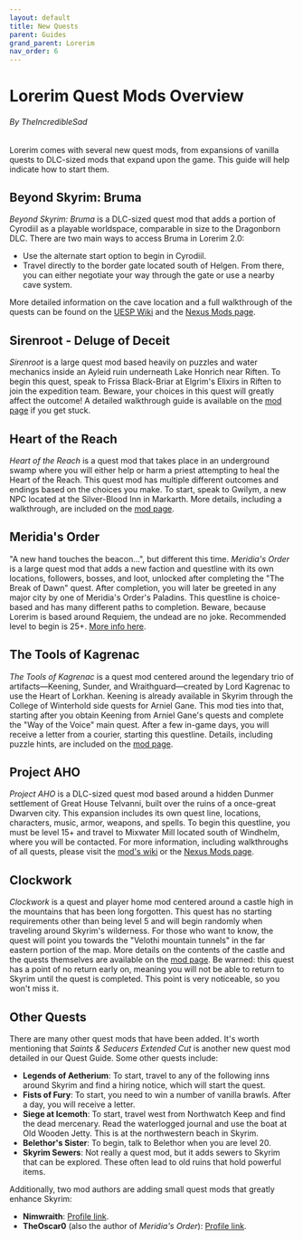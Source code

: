 ```yaml
---
layout: default
title: New Quests
parent: Guides
grand_parent: Lorerim
nav_order: 6
---
```

# Lorerim Quest Mods Overview
###### By TheIncredibleSad

Lorerim comes with several new quest mods, from expansions of vanilla quests to DLC-sized mods that expand upon the game. This guide will help indicate how to start them.

## Beyond Skyrim: Bruma

*Beyond Skyrim: Bruma* is a DLC-sized quest mod that adds a portion of Cyrodiil as a playable worldspace, comparable in size to the Dragonborn DLC. There are two main ways to access Bruma in Lorerim 2.0:

- Use the alternate start option to begin in Cyrodiil.
- Travel directly to the border gate located south of Helgen. From there, you can either negotiate your way through the gate or use a nearby cave system.

More detailed information on the cave location and a full walkthrough of the quests can be found on the [UESP Wiki](https://en.uesp.net/wiki/Beyond_Skyrim:Cyrodiil/Welcome_to_Cyrodiil) and the [Nexus Mods page](https://www.nexusmods.com/skyrimspecialedition/mods/10917/?tab=description).

## Sirenroot - Deluge of Deceit

*Sirenroot* is a large quest mod based heavily on puzzles and water mechanics inside an Ayleid ruin underneath Lake Honrich near Riften. To begin this quest, speak to Frissa Black-Briar at Elgrim's Elixirs in Riften to join the expedition team. Beware, your choices in this quest will greatly affect the outcome! A detailed walkthrough guide is available on the [mod page](https://www.nexusmods.com/skyrimspecialedition/mods/70917) if you get stuck.

## Heart of the Reach

*Heart of the Reach* is a quest mod that takes place in an underground swamp where you will either help or harm a priest attempting to heal the Heart of the Reach. This quest mod has multiple different outcomes and endings based on the choices you make. To start, speak to Gwilym, a new NPC located at the Silver-Blood Inn in Markarth. More details, including a walkthrough, are included on the [mod page](https://www.nexusmods.com/skyrimspecialedition/mods/76494).

## Meridia's Order

"A new hand touches the beacon...", but different this time. *Meridia's Order* is a large quest mod that adds a new faction and questline with its own locations, followers, bosses, and loot, unlocked after completing the "The Break of Dawn" quest. After completion, you will later be greeted in any major city by one of Meridia's Order's Paladins. This questline is choice-based and has many different paths to completion. Beware, because Lorerim is based around Requiem, the undead are no joke. Recommended level to begin is 25+. [More info here](https://www.nexusmods.com/skyrimspecialedition/mods/102584).

## The Tools of Kagrenac

*The Tools of Kagrenac* is a quest mod centered around the legendary trio of artifacts—Keening, Sunder, and Wraithguard—created by Lord Kagrenac to use the Heart of Lorkhan. Keening is already available in Skyrim through the College of Winterhold side quests for Arniel Gane. This mod ties into that, starting after you obtain Keening from Arniel Gane's quests and complete the "Way of the Voice" main quest. After a few in-game days, you will receive a letter from a courier, starting this questline. Details, including puzzle hints, are included on the [mod page](https://www.nexusmods.com/skyrimspecialedition/mods/14168).

## Project AHO

*Project AHO* is a DLC-sized quest mod based around a hidden Dunmer settlement of Great House Telvanni, built over the ruins of a once-great Dwarven city. This expansion includes its own quest line, locations, characters, music, armor, weapons, and spells. To begin this questline, you must be level 15+ and travel to Mixwater Mill located south of Windhelm, where you will be contacted. For more information, including walkthroughs of all quests, please visit the [mod's wiki](https://tes-mods.fandom.com/wiki/Project_AHO) or the [Nexus Mods page](https://www.nexusmods.com/skyrimspecialedition/mods/15996).

## Clockwork

*Clockwork* is a quest and player home mod centered around a castle high in the mountains that has been long forgotten. This quest has no starting requirements other than being level 5 and will begin randomly when traveling around Skyrim's wilderness. For those who want to know, the quest will point you towards the "Velothi mountain tunnels" in the far eastern portion of the map. More details on the contents of the castle and the quests themselves are available on the [mod page](https://www.nexusmods.com/skyrimspecialedition/mods/4155). Be warned: this quest has a point of no return early on, meaning you will not be able to return to Skyrim until the quest is completed. This point is very noticeable, so you won't miss it.

## Other Quests

There are many other quest mods that have been added. It's worth mentioning that *Saints & Seducers Extended Cut* is another new quest mod detailed in our Quest Guide. Some other quests include:

- **Legends of Aetherium**: To start, travel to any of the following inns around Skyrim and find a hiring notice, which will start the quest.
- **Fists of Fury**: To start, you need to win a number of vanilla brawls. After a day, you will receive a letter.
- **Siege at Icemoth**: To start, travel west from Northwatch Keep and find the dead mercenary. Read the waterlogged journal and use the boat at Old Wooden Jetty. This is at the northwestern beach in Skyrim.
- **Belethor's Sister**: To begin, talk to Belethor when you are level 20.
- **Skyrim Sewers**: Not really a quest mod, but it adds sewers to Skyrim that can be explored. These often lead to old ruins that hold powerful items.

Additionally, two mod authors are adding small quest mods that greatly enhance Skyrim:
- **Nimwraith**: [Profile link](https://next.nexusmods.com/profile/nimwraith/mods?gameId=1704).
- **TheOscar0** (also the author of *Meridia's Order*): [Profile link](https://next.nexusmods.com/profile/TheOscar0/mods?gameId=1704).
